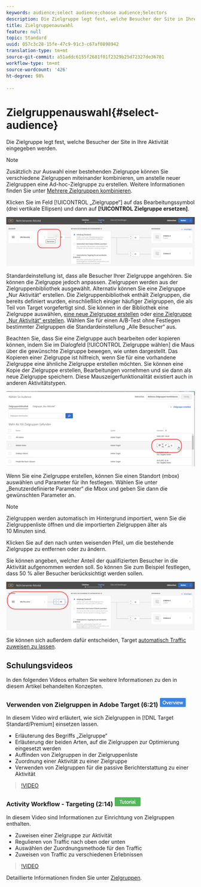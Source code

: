```yaml
---
keywords: audience;select audience;choose audience;Selectors
description: Die Zielgruppe legt fest, welche Besucher der Site in Ihre Aktivität eingegeben werden.
title: Zielgruppenauswahl
feature: null
topic: Standard
uuid: 057c3c28-15fe-47c9-91c3-c67af0898942
translation-type: tm+mt
source-git-commit: a51addc6155f2681f01f2329b25d72327de36701
workflow-type: tm+mt
source-wordcount: '426'
ht-degree: 98%

---
```



# Zielgruppenauswahl{#select-audience}

Die Zielgruppe legt fest, welche Besucher der Site in Ihre Aktivität eingegeben werden.

>[!NOTE]
>
>Zusätzlich zur Auswahl einer bestehenden Zielgruppe können Sie verschiedene Zielgruppen miteinander kombinieren, um anstelle neuer Zielgruppen eine Ad-hoc-Zielgruppe zu erstellen. Weitere Informationen finden Sie unter [Mehrere Zielgruppen kombinieren](../../../c-target/combining-multiple-audiences.md#concept_A7386F1EA4394BD2AB72399C225981E5).

Klicken Sie im Feld [!UICONTROL „Zielgruppe“] auf das Bearbeitungssymbol (drei vertikale Ellipsen) und dann auf **[!UICONTROL Zielgruppe ersetzen]**.

![Option „Zielgruppe ersetzen“](/help/c-activities/t-test-ab/t-test-create-ab/assets/replace-audience.png)

Standardeinstellung ist, dass alle Besucher Ihrer Zielgruppe angehören. Sie können die Zielgruppe jedoch anpassen. Zielgruppen werden aus der Zielgruppenbibliothek ausgewählt. Alternativ können Sie eine Zielgruppe „Nur Aktivität“ erstellen. Die Zielgruppenbibliothek enthält Zielgruppen, die bereits definiert wurden, einschließlich einiger häufiger Zielgruppen, die als Teil von Target vorgefertigt sind. Sie können in der Bibliothek eine Zielgruppe auswählen, [eine neue Zielgruppe erstellen](../../../c-target/c-audiences/create-audience.md#task_1D507519D3AD4390B507F188BD294DC1) oder [eine Zielgruppe „Nur Aktivität“ erstellen](../../../c-target/creating-activity-only-audience.md#concept_A6BADCF530ED4AE1852E677FEBE68483). Wählen Sie für einen A/B-Test ohne Festlegen bestimmter Zielgruppen die Standardeinstellung „Alle Besucher“ aus.

Beachten Sie, dass Sie eine Zielgruppe auch bearbeiten oder kopieren können, indem Sie im Dialogfeld [!UICONTROL Zielgruppe wählen] die Maus über die gewünschte Zielgruppe bewegen, wie unten dargestellt. Das Kopieren einer Zielgruppe ist hilfreich, wenn Sie für eine vorhandene Zielgruppe eine ähnliche Zielgruppe erstellen möchten. Sie können eine Kopie der Zielgruppe erstellen, Bearbeitungen vornehmen und sie dann als neue Zielgruppe speichern. Diese Mauszeigerfunktionalität existiert auch in anderen Aktivitätstypen.

![Symbol für Zielgruppe](/help/c-activities/t-test-ab/t-test-create-ab/assets/audience_picker_hover-new.png)

Wenn Sie eine Zielgruppe erstellen, können Sie einen Standort (mbox) auswählen und Parameter für ihn festlegen. Wählen Sie unter „Benutzerdefinierte Parameter“ die Mbox und geben Sie dann die gewünschten Parameter an.

>[!NOTE]
>
>Zielgruppen werden automatisch im Hintergrund importiert, wenn Sie die Zielgruppenliste öffnen und die importierten Zielgruppen älter als 10 Minuten sind.

Klicken Sie auf den nach unten weisenden Pfeil, um die bestehende Zielgruppe zu entfernen oder zu ändern.

Sie können angeben, welcher Anteil der qualifizierten Besucher in die Aktivität aufgenommen werden soll. So können Sie zum Beispiel festlegen, dass 50 % aller Besucher berücksichtigt werden sollen.

![Prozentsatz für Zielgruppen](/help/c-activities/t-test-ab/t-test-create-ab/assets/audperc-new.png)

Sie können sich außerdem dafür entscheiden, Target  [automatisch Traffic zuweisen zu lassen](../../../c-activities/automated-traffic-allocation/automated-traffic-allocation.md#concept_A1407678796B4C569E94CBA8A9F7F5D4).

## Schulungsvideos

In den folgenden Videos erhalten Sie weitere Informationen zu den in diesem Artikel behandelten Konzepten.

### Verwenden von Zielgruppen in Adobe Target (6:21) ![Übersichtskennzeichnung](/help/assets/overview.png)

In diesem Video wird erläutert, wie sich Zielgruppen in [!DNL Target Standard/Premium] einsetzen lassen.

* Erläuterung des Begriffs „Zielgruppe“
* Erläuterung der beiden Arten, auf die Zielgruppen zur Optimierung eingesetzt werden
* Auffinden von Zielgruppen in der Zielgruppenliste
* Zuordnung einer Aktivität zu einer Zielgruppe
* Verwenden von Zielgruppen für die passive Berichterstattung zu einer Aktivität

>[!VIDEO](https://video.tv.adobe.com/v/17398)

### Activity Workflow - Targeting (2:14) ![Tutorial badge](/help/assets/tutorial.png)

In diesem Video sind Informationen zur Einrichtung von Zielgruppen enthalten.

* Zuweisen einer Zielgruppe zur Aktivität
* Regulieren von Traffic nach oben oder unten
* Auswählen der Zuordnungsmethode für den Traffic
* Zuweisen von Traffic zu verschiedenen Erlebnissen

>[!VIDEO](https://video.tv.adobe.com/v/17385)

Detaillierte Informationen finden Sie unter [Zielgruppen](../../../c-target/c-audiences/audiences.md#concept_65BE870D290E412D8BBF557EEA67C271).
